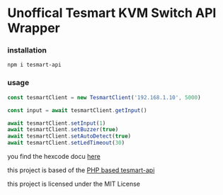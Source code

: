 # Unoffical Tesmart KVM Switch API Wrapper

### installation
```console
npm i tesmart-api
```

### usage
```js
const tesmartClient = new TesmartClient('192.168.1.10', 5000)

const input = await tesmartClient.getInput()

await tesmartClient.setInput(1)
await tesmartClient.setBuzzer(true)
await tesmartClient.setAutoDetect(true)
await tesmartClient.setLedTimeout(30)
```

you find the hexcode docu [here](https://cdn.shopify.com/s/files/1/0591/7291/3346/files/HSW801-E23_HSW1601-E23_Benutzerhandbuch.pdf?v=1707290906)

this project is based of the [PHP based tesmart-api](https://github.com/KarimGeiger/tesmart-api/tree/main)

this project is licensed under the MIT License